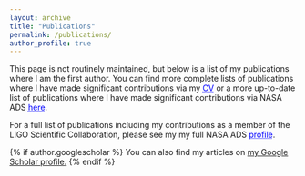 ```yaml
---
layout: archive
title: "Publications"
permalink: /publications/
author_profile: true
---
```


This page is not routinely maintained, but below is a list of my publications 
where I am the first author. 
You can find more complete lists of publications where I have made significant contributions
via my <a href="https://nikhil-sarin.github.io/files/nikhil_cv.pdf" style="color: blue; text-decoration: underline;text-decoration-style: dotted;">CV</a>
or a more up-to-date list of publications where I have made significant contributions via NASA ADS 
<a href="https://ui.adsabs.harvard.edu/search/q=docs(library%2Ff4opabVeQnSyHb9jkl3XZA)&sort=date%20desc%2C%20bibcode%20desc&p_=0" style="color: blue; text-decoration: underline;text-decoration-style: dotted;">here</a>.

For a full list of publications including my contributions as a member of the LIGO Scientific Collaboration, please see my 
my full NASA ADS <a href="https://ui.adsabs.harvard.edu/search/p_=0&q=author%3A%22Sarin%2C%20Nikhil%22&sort=date%20desc%2C%20bibcode%20desc" style="color: blue; text-decoration: underline;text-decoration-style: dotted;">profile</a>.

{% if author.googlescholar %}
  You can also find my articles on <u><a href="{{author.googlescholar}}">my Google Scholar profile</a>.</u>
{% endif %}